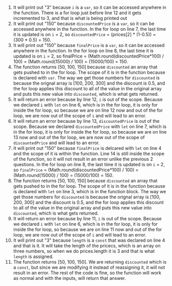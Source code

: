 1. It will print out "3" because `i` is a `var`, so it can be accessed anywhere in the function. There is a for loop just before line 12 and it gets incremented to 3, and that is what is being printed out
2. It will print out "150" because `discountedPrice` is a `var`, so it can be accessed anywhere in the function. In the for loop on line 7, the last time it is updated is on `i` = 2, so `discountedPrice` = (prices[2] * (1-0.5)) = (300 * 0.5) = 150.
3. It will print out "150" because `finalPrice` is a `var`, so it can be accessed anywhere in the function. In the for loop on line 8, the last time it is updated is on `i` = 2, so finalPrice = (Math.round(discountedPrice*100) / 100) = (Math.round(15000) / 100) = (15000/100) = 150.
4. The function returns [50, 100, 150] because `discounted` an array that gets pushed to in the for loop. The scope of it is in the function because is declared with `var`. The way we get those numbers for `discounted` is because the orignal array is [100, 200, 300] and the discount is 0.5, and the for loop applies this discount to all of the value in the original array and puts this new value into `discounted`, which is what gets returned.
5. It will return an error because by line 12, `i` is out of the scope. Because we declared `i` with `let` on line 6, which is in the for loop, it is only for inside the for loop, so because we are on line 12 now and out of the for loop, we are now out of the scope of `i` and will lead to an error.
6. It will return an error because by line 13, `discountedPrice` is out of the scope. Because we declared `discountedPrice` with `let` on line 7, which is in the for loop, it is only for inside the for loop, so because we are on line 13 now and out of the for loop, we are now out of the scope of `discountedPrice` and will lead to an error.
7. It will print out "150" because `finalPrice` is delcared with `let` on line 4 and the scope of it is within the function. Line 14 is still inside the scope of the function, so it will not result in an error unlike the previous 2 questions. In the for loop on line 8, the last time it is updated is on `i` = 2, so `finalPrice` = (Math.round(discountedPrice*100) / 100) = (Math.round(15000) / 100) = (15000/100) = 150.
8. The function returns [50, 100, 150] because `discounted` an array that gets pushed to in the for loop. The scope of it is in the function because is declared with `let` on line 3, which is in the function block. The way we get those numbers for `discounted` is because the orignal array is [100, 200, 300] and the discount is 0.5, and the for loop applies this discount to all of the value in the original array and puts this new value into `discounted`, which is what gets returned.
9. It will return an error because by line 11, `i` is out of the scope. Because we declared `i` with `let` on line 6, which is in the for loop, it is only for inside the for loop, so because we are on line 11 now and out of the for loop, we are now out of the scope of `i` and will lead to an error.
10. It will print out "3" because `length` is a `const` that was declared on line 4 and that is it. It will take the length of the pricecs, which is an array on three numbers, so when we do prices.length it is 3 and that is what `length` is assigned.
11. The function returns [50, 100, 150]. We are returning `discounted` which is a `const`, but since we are modifying it instead of reassigning it, it will not result in an error. The rest of the code is fine, so the function will work as normal and with the inputs, will return that answer. 
